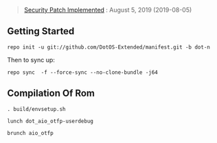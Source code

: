  > [Security Patch Implemented](https://source.android.com/security/bulletin/) : August 5, 2019 (2019-08-05)

Getting Started
---------------

    repo init -u git://github.com/DotOS-Extended/manifest.git -b dot-n

Then to sync up:

    repo sync  -f --force-sync --no-clone-bundle -j64


 Compilation Of Rom
 ----------------------------------


	. build/envsetup.sh
   
    lunch dot_aio_otfp-userdebug
   
	brunch aio_otfp
